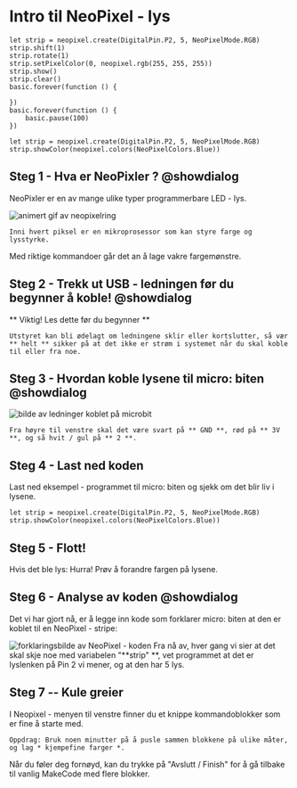 # Intro til NeoPixel - lys

```ghost
let strip = neopixel.create(DigitalPin.P2, 5, NeoPixelMode.RGB)
strip.shift(1)
strip.rotate(1)
strip.setPixelColor(0, neopixel.rgb(255, 255, 255))
strip.show()
strip.clear()
basic.forever(function () {
	
})
basic.forever(function () {
    basic.pause(100)
})
```

```template
let strip = neopixel.create(DigitalPin.P2, 5, NeoPixelMode.RGB)
strip.showColor(neopixel.colors(NeoPixelColors.Blue))
```



## Steg 1 - Hva er NeoPixler ? @showdialog

NeoPixler er en av mange ulike typer programmerbare LED - lys. 

![animert gif av neopixelring](https://d14xnrffmhx4ml.cloudfront.net/1660675041/smarthus-veiledning-neopixelring.gif)

    Inni hvert piksel er en mikroprosessor som kan styre farge og lysstyrke. 
Med riktige kommandoer går det an å lage vakre fargemønstre.



## Steg 2 - Trekk ut USB - ledningen før du begynner å koble! @showdialog
** Viktig! Les dette før du begynner **

    Utstyret kan bli ødelagt om ledningene sklir eller kortslutter, så vær ** helt ** sikker på at det ikke er strøm i systemet når du skal koble til eller fra noe.

## Steg 3 - Hvordan koble lysene til micro: biten @showdialog

![bilde av ledninger koblet på microbit](https://d14xnrffmhx4ml.cloudfront.net/1660675040/smarthus-veiledning-neopixel-ledninger.jpg)

    Fra høyre til venstre skal det være svart på ** GND **, rød på ** 3V **, og så hvit / gul på ** 2 **.


## Steg 4 - Last ned koden

Last ned eksempel - programmet til micro: biten og sjekk om det blir liv i lysene.

```blocks
let strip = neopixel.create(DigitalPin.P2, 5, NeoPixelMode.RGB)
strip.showColor(neopixel.colors(NeoPixelColors.Blue))
```

## Steg 5 - Flott! 

Hvis det ble lys: Hurra! Prøv å forandre fargen på lysene.


## Steg 6 - Analyse av koden @showdialog

Det vi har gjort nå, er å legge inn kode som forklarer micro: biten at den er koblet til en NeoPixel - stripe:

![forklaringsbilde av NeoPixel - koden](https://d14xnrffmhx4ml.cloudfront.net/1661765390/smarthus-veiledning-neopixel-forklaring.png)
    Fra nå av, hver gang vi sier at det skal skje noe med variabelen "**strip" **, vet programmet at det er lyslenken på Pin 2 vi mener, og at den har 5 lys.


## Steg 7 -- Kule greier

I Neopixel - menyen til venstre finner du et knippe kommandoblokker som er fine å starte med.

    Oppdrag: Bruk noen minutter på å pusle sammen blokkene på ulike måter, og lag * kjempefine farger *.

Når du føler deg fornøyd, kan du trykke på "Avslutt / Finish" for å gå tilbake til vanlig MakeCode med flere blokker.



